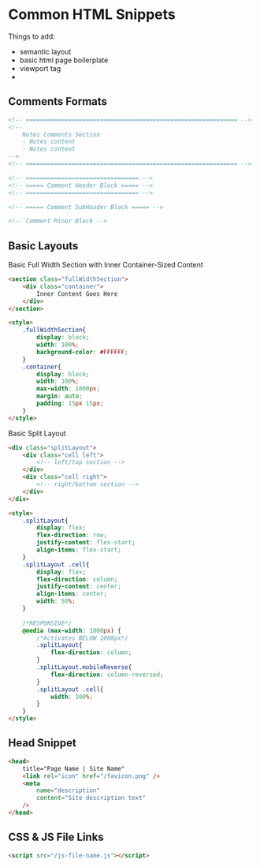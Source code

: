 # Common HTML Snippets

Things to add:
- semantic layout
- basic html page boilerplate
- viewport tag
- 

## Comments Formats
```html
<!-- ============================================================ -->
<!--
	Notes Comments Section
	- Notes content
	- Notes content
-->
<!-- ============================================================ -->

<!-- ================================ -->
<!-- ===== Comment Header Block ===== -->
<!-- ================================ -->

<!-- ===== Comment SubHeader Block ===== -->

<!-- Comment Minor Block -->

```
## Basic Layouts

Basic Full Width Section with Inner Container-Sized Content
```html
<section class="fullWidthSection">
	<div class="container">
		Inner Content Goes Here
	</div>
</section>

<style>
	.fullWidthSection{
		display: block; 
		width: 100%;
		background-color: #FFFFFF;
	}
	.container{
		display: block; 
		width: 100%;
		max-width: 1000px; 
		margin: auto;
		padding: 15px 15px;
	}
</style>
```

Basic Split Layout
```html
<div class="splitLayout">
	<div class="cell left">
		<!-- left/top section -->	
	</div>
	<div class="cell right">
		<!-- right/bottom section -->
	</div>
</div>

<style>
	.splitLayout{
		display: flex;
		flex-direction: row;
		justify-content: flex-start;
		align-items: flex-start;
	}
	.splitLayout .cell{
		display: flex;
		flex-direction: column;
		justify-content: center;
		align-items: center;
		width: 50%;
	}
	
	/*RESPONSIVE*/
	@media (max-width: 1000px) {
		/*Activates BELOW 1000px*/
		.splitLayout{
			flex-direction: column;
		}
		.splitLayout.mobileReverse{
			flex-direction: column-reversed;
		}
		.splitLayout .cell{
			width: 100%;
		}
	}
</style>
```


## Head Snippet
```html
<head>
	title="Page Name | Site Name"
	<link rel="icon" href="/favicon.png" />
	<meta
		name="description"
		content="Site description text"
	/>
</head>
```

## CSS & JS File Links

```html
<script src="/js-file-name.js"></script>
```

